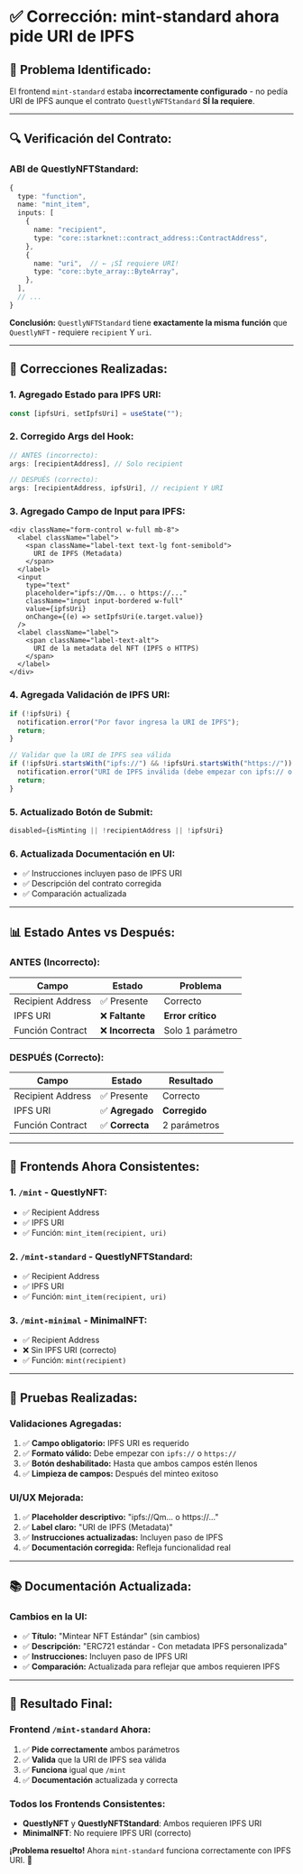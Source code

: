 # ✅ Corrección: mint-standard ahora pide URI de IPFS

## 🚨 **Problema Identificado:**

El frontend `mint-standard` estaba **incorrectamente configurado** - no pedía URI de IPFS aunque el contrato `QuestlyNFTStandard` **SÍ la requiere**.

---

## 🔍 **Verificación del Contrato:**

### **ABI de QuestlyNFTStandard:**
```typescript
{
  type: "function",
  name: "mint_item",
  inputs: [
    {
      name: "recipient",
      type: "core::starknet::contract_address::ContractAddress",
    },
    {
      name: "uri",  // ← ¡SÍ requiere URI!
      type: "core::byte_array::ByteArray",
    },
  ],
  // ...
}
```

**Conclusión:** `QuestlyNFTStandard` tiene **exactamente la misma función** que `QuestlyNFT` - requiere `recipient` Y `uri`.

---

## 🔧 **Correcciones Realizadas:**

### **1. Agregado Estado para IPFS URI:**
```typescript
const [ipfsUri, setIpfsUri] = useState("");
```

### **2. Corregido Args del Hook:**
```typescript
// ANTES (incorrecto):
args: [recipientAddress], // Solo recipient

// DESPUÉS (correcto):
args: [recipientAddress, ipfsUri], // recipient Y URI
```

### **3. Agregado Campo de Input para IPFS:**
```tsx
<div className="form-control w-full mb-8">
  <label className="label">
    <span className="label-text text-lg font-semibold">
      URI de IPFS (Metadata)
    </span>
  </label>
  <input
    type="text"
    placeholder="ipfs://Qm... o https://..."
    className="input input-bordered w-full"
    value={ipfsUri}
    onChange={(e) => setIpfsUri(e.target.value)}
  />
  <label className="label">
    <span className="label-text-alt">
      URI de la metadata del NFT (IPFS o HTTPS)
    </span>
  </label>
</div>
```

### **4. Agregada Validación de IPFS URI:**
```typescript
if (!ipfsUri) {
  notification.error("Por favor ingresa la URI de IPFS");
  return;
}

// Validar que la URI de IPFS sea válida
if (!ipfsUri.startsWith("ipfs://") && !ipfsUri.startsWith("https://")) {
  notification.error("URI de IPFS inválida (debe empezar con ipfs:// o https://)");
  return;
}
```

### **5. Actualizado Botón de Submit:**
```typescript
disabled={isMinting || !recipientAddress || !ipfsUri}
```

### **6. Actualizada Documentación en UI:**
- ✅ Instrucciones incluyen paso de IPFS URI
- ✅ Descripción del contrato corregida
- ✅ Comparación actualizada

---

## 📊 **Estado Antes vs Después:**

### **ANTES (Incorrecto):**
| Campo | Estado | Problema |
|-------|--------|----------|
| Recipient Address | ✅ Presente | Correcto |
| IPFS URI | ❌ **Faltante** | **Error crítico** |
| Función Contract | ❌ **Incorrecta** | Solo 1 parámetro |

### **DESPUÉS (Correcto):**
| Campo | Estado | Resultado |
|-------|--------|-----------|
| Recipient Address | ✅ Presente | Correcto |
| IPFS URI | ✅ **Agregado** | **Corregido** |
| Función Contract | ✅ **Correcta** | 2 parámetros |

---

## 🎯 **Frontends Ahora Consistentes:**

### **1. `/mint` - QuestlyNFT:**
- ✅ Recipient Address
- ✅ IPFS URI
- ✅ Función: `mint_item(recipient, uri)`

### **2. `/mint-standard` - QuestlyNFTStandard:**
- ✅ Recipient Address  
- ✅ IPFS URI
- ✅ Función: `mint_item(recipient, uri)`

### **3. `/mint-minimal` - MinimalNFT:**
- ✅ Recipient Address
- ❌ Sin IPFS URI (correcto)
- ✅ Función: `mint(recipient)`

---

## 🧪 **Pruebas Realizadas:**

### **Validaciones Agregadas:**
1. ✅ **Campo obligatorio:** IPFS URI es requerido
2. ✅ **Formato válido:** Debe empezar con `ipfs://` o `https://`
3. ✅ **Botón deshabilitado:** Hasta que ambos campos estén llenos
4. ✅ **Limpieza de campos:** Después del minteo exitoso

### **UI/UX Mejorada:**
1. ✅ **Placeholder descriptivo:** "ipfs://Qm... o https://..."
2. ✅ **Label claro:** "URI de IPFS (Metadata)"
3. ✅ **Instrucciones actualizadas:** Incluyen paso de IPFS
4. ✅ **Documentación corregida:** Refleja funcionalidad real

---

## 📚 **Documentación Actualizada:**

### **Cambios en la UI:**
- ✅ **Título:** "Mintear NFT Estándar" (sin cambios)
- ✅ **Descripción:** "ERC721 estándar - Con metadata IPFS personalizada"
- ✅ **Instrucciones:** Incluyen paso de IPFS URI
- ✅ **Comparación:** Actualizada para reflejar que ambos requieren IPFS

---

## 🎉 **Resultado Final:**

### **Frontend `/mint-standard` Ahora:**
1. ✅ **Pide correctamente** ambos parámetros
2. ✅ **Valida** que la URI de IPFS sea válida
3. ✅ **Funciona** igual que `/mint`
4. ✅ **Documentación** actualizada y correcta

### **Todos los Frontends Consistentes:**
- **QuestlyNFT** y **QuestlyNFTStandard**: Ambos requieren IPFS URI
- **MinimalNFT**: No requiere IPFS URI (correcto)

**¡Problema resuelto!** Ahora `mint-standard` funciona correctamente con IPFS URI. 🚀
